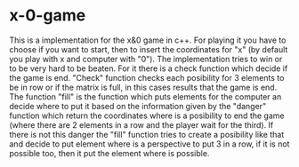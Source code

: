 # x-0-game
This is a implementation for the x&0 game in c++. For playing it you have to choose if you want to start, then to insert the coordinates for "x" (by default you play with x and computer with "0").  The implementation tries to win or to be very hard to be beaten. For it there is a check function which decide if the game is end. "Check" function checks each posibility for 3 elements to be in  row or if the matrix is full, in this cases results that the game is end. The function "fill" is the function which puts elements for the computer an decide where to put it based on the information given by the "danger" function which return the coordinates where is a posibility to end the game (where there are 2 elements in a row and the player wait for the third). If there is not this danger the "fill" function tries to create a posibility like that and decide to put element where is a perspective to put 3 in a row, if it is not possible too, then it put the element where is possible.
